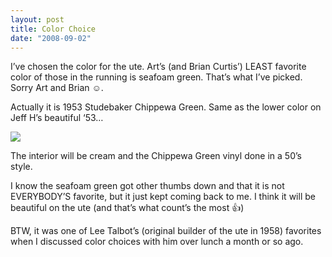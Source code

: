 ```yaml
---
layout: post
title: Color Choice
date: "2008-09-02"
---
```


I’ve chosen the color for the ute. Art’s (and Brian Curtis’) LEAST favorite color of those in the running is seafoam green. That’s what I’ve picked. Sorry Art and Brian ☺️.

Actually it is 1953 Studebaker Chippewa Green. Same as the lower color on Jeff H’s beautiful ‘53…

![](/images/pop/Kart_Hauler_Blog/17-Sheridan-Omaha_317.jpg)

The interior will be cream and the Chippewa Green vinyl done in a 50’s style.

I know the seafoam green got other thumbs down and that it is not EVERYBODY’S favorite, but it just kept coming back to me. I think it will be beautiful on the ute (and that’s what count’s the most 👍)

BTW, it was one of Lee Talbot’s (original builder of the ute in 1958) favorites when I discussed color choices with him over lunch a month or so ago.
